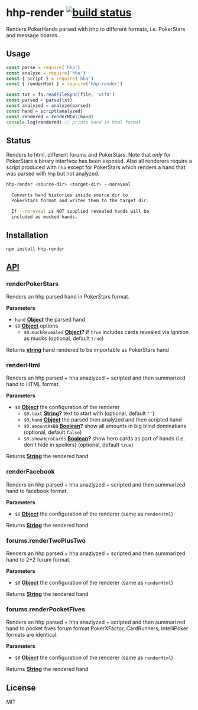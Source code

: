 # hhp-render [![build status](https://secure.travis-ci.org/thlorenz/hhp-render.png)](http://travis-ci.org/thlorenz/hhp-render)

Renders PokerHands parsed with hhp to different formats, i.e. PokerStars and message boards.

## Usage

```js
const parse = require('hhp')
const analyze = require('hha')
const { script } = require('hha')
const { renderHtml } = require('hhp-render')

const txt = fs.readFileSync(file, 'utf8')
const parsed = parse(txt)
const analyzed = analyze(parsed)
const hand = script(analyzed)
const rendered = renderHtml(hand)
console.log(rendered) // prints hand in html format
```

## Status

Renders to html, different forums and PokerStars.
Note that _only_ for PokerStars a binary interface has been exposed.
Also all renderers require a script produced with `hha` except for PokerStars which renders a hand that was parsed with
`hhp` but not analyzed.

```sh
hhp-render <source-dir> <target-dir> --noreveal

  Converts hand histories inside source dir to
  PokerStars format and writes them to the target dir.

  If --noreveal is NOT supplied revealed hands will be
  included as mucked hands.
```

## Installation

    npm install hhp-render

## [API](https://thlorenz.github.io/hhp-render)

<!-- Generated by documentation.js. Update this documentation by updating the source code. -->

### renderPokerStars

Renders an hhp parsed hand in PokerStars format.

**Parameters**

-   `hand` **[Object](https://developer.mozilla.org/en-US/docs/Web/JavaScript/Reference/Global_Objects/Object)** the parsed hand
-   `$0` **[Object](https://developer.mozilla.org/en-US/docs/Web/JavaScript/Reference/Global_Objects/Object)** options
    -   `$0.muckRevealed` **[Object](https://developer.mozilla.org/en-US/docs/Web/JavaScript/Reference/Global_Objects/Object)?** if `true` includes cards revealed via Ignition as mucks (optional, default `true`)

Returns **[string](https://developer.mozilla.org/en-US/docs/Web/JavaScript/Reference/Global_Objects/String)** hand rendered to be importable as PokerStars hand

### renderHtml

Renders an hhp parsed + hha anazlyzed + scripted and then summarized hand
to HTML format.

**Parameters**

-   `$0` **[Object](https://developer.mozilla.org/en-US/docs/Web/JavaScript/Reference/Global_Objects/Object)** the configuration of the renderer
    -   `$0.text` **[String](https://developer.mozilla.org/en-US/docs/Web/JavaScript/Reference/Global_Objects/String)?** text to start with (optional, default `''`)
    -   `$0.hand` **[Object](https://developer.mozilla.org/en-US/docs/Web/JavaScript/Reference/Global_Objects/Object)** the parsed then analyzed and then scripted hand
    -   `$0.amountAsBB` **[Boolean](https://developer.mozilla.org/en-US/docs/Web/JavaScript/Reference/Global_Objects/Boolean)?** show all amounts in big blind dominatians (optional, default `false`)
    -   `$0.showHeroCards` **[Boolean](https://developer.mozilla.org/en-US/docs/Web/JavaScript/Reference/Global_Objects/Boolean)?** show hero cards as part of hands (i.e. don't hide in spoilers) (optional, default `true`)

Returns **[String](https://developer.mozilla.org/en-US/docs/Web/JavaScript/Reference/Global_Objects/String)** the rendered hand

### renderFacebook

Renders an hhp parsed + hha anazlyzed + scripted and then summarized hand
to facebook format.

**Parameters**

-   `$0` **[Object](https://developer.mozilla.org/en-US/docs/Web/JavaScript/Reference/Global_Objects/Object)** the configuration of the renderer (same as `renderHtml`)

Returns **[String](https://developer.mozilla.org/en-US/docs/Web/JavaScript/Reference/Global_Objects/String)** the rendered hand

### forums.renderTwoPlusTwo

Renders an hhp parsed + hha anazlyzed + scripted and then summarized hand
to 2+2 forum format.

**Parameters**

-   `$0` **[Object](https://developer.mozilla.org/en-US/docs/Web/JavaScript/Reference/Global_Objects/Object)** the configuration of the renderer (same as `renderHtml`)

Returns **[String](https://developer.mozilla.org/en-US/docs/Web/JavaScript/Reference/Global_Objects/String)** the rendered hand

### forums.renderPocketFives

Renders an hhp parsed + hha anazlyzed + scripted and then summarized hand
to pocket fives forum format
PokerXFactor, CardRunners, IntelliPoker formats are identical.

**Parameters**

-   `$0` **[Object](https://developer.mozilla.org/en-US/docs/Web/JavaScript/Reference/Global_Objects/Object)** the configuration of the renderer (same as `renderHtml`)

Returns **[String](https://developer.mozilla.org/en-US/docs/Web/JavaScript/Reference/Global_Objects/String)** the rendered hand

## License

MIT
